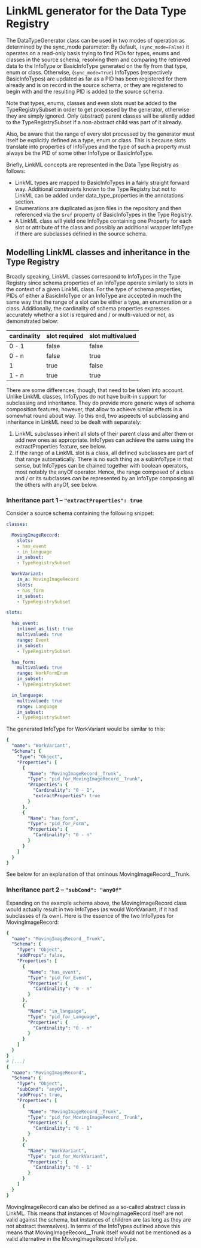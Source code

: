 # LinkML generator for the Data Type Registry

The DataTypeGenerator class can be used in two modes of operation as
determined by the sync_mode parameter: By default,
`(sync_mode=False)` it operates on a read-only basis trying to find
PIDs for types, enums and classes in the source schema, resolving them
and comparing the retrieved data to the InfoType or BasicInfoType
generated on the fly from that type, enum or class. Otherwise,
(`sync_mode=True`) InfoTypes (respectively BasicInfoTypes) are
updated as far as a PID has been registered for them already and is on
record in the source schema, or they are registered to begin with and
the resulting PID is added to the source schema.

Note that types, enums, classes and even slots must be added to the
TypeRegistrySubset in order to get processed by the generator,
otherwise they are simply ignored. Only (abstract) parent classes will
be silently added to the TypeRegistrySubset if a non-abstract child
was part of it already.

Also, be aware that the range of every slot processed by the generator
must itself be explicitly defined as a type, enum or class. This is
because slots translate into properties of InfoTypes and the type of
such a property must always be the PID of some other InfoType or
BasicInfoType.

Briefly, LinkML concepts are represented in the Data Type Registry as
follows:
*   LinkML types are mapped to BasicInfoTypes in a fairly straight
    forward way. Additional constraints known to the Type Registry but
    not to LinkML can be added under data_type_properties in the
    annotations section.
*   Enumerations are duplicated as json files in the repository and then
    referenced via the `$ref` property of BasicInfoTypes in the Type
    Registry.
*   A LinkML class will yield one InfoType containing one Property for
    each slot or attribute of the class and possibly an additional
    wrapper InfoType if there are subclasses defined in the source
    schema.

## Modelling LinkML classes and inheritance in the Type Registry

Broadly speaking, LinkML classes correspond to InfoTypes in the Type
Registry since schema properties of an InfoType operate similarly to
slots in the context of a given LinkML class. For the type of schema
properties, PIDs of either a BasicInfoType or an InfoType are accepted
in much the same way that the range of a slot can be either a type, an
enumeration or a class. Additionally, the cardinality of schema
properties expresses accurately whether a slot is required and / or
multi-valued or not, as demonstrated below:

| cardinality | slot required | slot multivalued |
|-------------|---------------|------------------|
| 0 - 1       | false         | false            |
| 0 - n       | false         | true             |
| 1           | true          | false            |
| 1 - n       | true          | true             |

There are some differences, though, that need to be taken into
account. Unlike LinkML classes, InfoTypes do not have built-in support
for subclassing and inheritance. They do provide more generic ways of
schema composition features, however, that allow to achieve similar
effects in a somewhat round about way. To this end, two aspeects of
subclassing and inheritance in LinkML need to be dealt with
separately:

1.  LinkML subclasses inherit all slots of their parent class and
    alter them or add new ones as appropriate. InfoTypes can achieve
    the same using the extractProperties feature, see below.
2.  If the range of a LinkML slot is a class, all defined subclasses
    are part of that range automatically. There is no such thing as a
    subInfoType in that sense, but InfoTypes can be chained together
    with boolean operators, most notably the anyOf operator. Hence,
    the range composed of a class and / or its subclasses can be
    represented by an InfoType composing all the others with anyOf, see below.

### Inheritance part 1 – `"extractProperties": true`

Consider a source schema containing the following snippet:

```yaml
classes:

  MovingImageRecord:
    slots:
    - has_event
    - in_language
    in_subset:
    - TypeRegistrySubset

  WorkVariant:
    is_a: MovingImageRecord
    slots:
    - has_form
    in_subset:
    - TypeRegistrySubset

slots:

  has_event:
    inlined_as_list: true
    multivalued: true
    range: Event
    in_subset:
    - TypeRegistrySubset

  has_form:
    multivalued: true
    range: WorkFormEnum
    in_subset:
    - TypeRegistrySubset

  in_language:
    multivalued: true
    range: Language
    in_subset:
    - TypeRegistrySubset
```

The generated InfoType for WorkVariant would be similar to this:

```yaml
{
  "name": "WorkVariant",
  "Schema": {
    "Type": "Object",
    "Properties": [
      {
        "Name": "MovingImageRecord__Trunk",
        "Type": "pid_for_MovingImageRecord__Trunk",
        "Properties": {
          "Cardinality": "0 - 1",
          "extractProperties": true
        }
      },
      {
        "Name": "has_form",
        "Type": "pid_for_Form",
        "Properties": {
          "Cardinality": "0 - n"
        }
      }
    ]
  }
}
```

See below for an explanation of that ominous MovingImageRecord__Trunk.

### Inheritance part 2 – `"subCond": "anyOf"`

Expanding on the example schema above, the MovingImageRecord class
would actually result in two InfoTypes (as would WorkVariant, if it
had subclasses of its own). Here is the essence of the two InfoTypes
for MovingImageRecord:

```yaml
{
  "name": "MovingImageRecord__Trunk",
  "Schema": {
    "Type": "Object",
    "addProps": false,
    "Properties": [
      {
        "Name": "has_event",
        "Type": "pid_for_Event",
        "Properties": {
          "Cardinality": "0 - n"
        }
      },
      {
        "Name": "in_language",
        "Type": "pid_for_Language",
        "Properties": {
          "Cardinality": "0 - n"
        }
      }
    ]
  }
}
# [...]
{
  "name": "MovingImageRecord",
  "Schema": {
    "Type": "Object",
    "subCond": "anyOf",
    "addProps": true,
    "Properties": [
      {
        "Name": "MovingImageRecord__Trunk",
        "Type": "pid_for_MovingImageRecord__Trunk",
        "Properties": {
          "Cardinality": "0 - 1"
        }
      },
      {
        "Name": "WorkVariant",
        "Type": "pid_for_WorkVariant",
        "Properties": {
          "Cardinality": "0 - 1"
        }
      }
    ]
  }
}
```

MovingImageRecord can also be defined as a so-called abstract class in
LinkML. This means that instances of MovingImageRecord itself are not
valid against the schema, but instances of children are (as long as
they are not abstract themselves). In terms of the InfoTypes outlined
above this means that MovingImageRecord__Trunk itself would not be
mentioned as a valid alternative in the MovingImageRecord InfoType.

[typeregistry]: https://faircore4eosc.eu/eosc-core-components/eosc-data-type-registry-dtr
